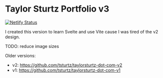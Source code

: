# Taylor Sturtz Portfolio v3

[![Netlify Status](https://api.netlify.com/api/v1/badges/7cd49515-9580-428b-b4c3-6b7a2b262829/deploy-status)](https://app.netlify.com/sites/earnest-shortbread-fa8158/deploys)

I created this version to learn Svelte and use Vite cause I was tired of the v2 design.

TODO: reduce image sizes

Older versions:

- v2: https://github.com/tsturtz/taylorsturtz-dot-com-v2
- v1: https://github.com/tsturtz/taylorsturtz-dot-com-v1
